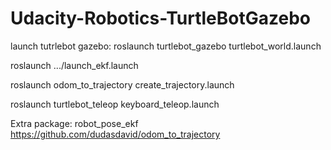 # Udacity-Robotics-TurtleBotGazebo


launch tutrlebot gazebo:
roslaunch turtlebot_gazebo turtlebot_world.launch

roslaunch .../launch_ekf.launch

roslaunch odom_to_trajectory create_trajectory.launch 

roslaunch turtlebot_teleop keyboard_teleop.launch



Extra package:
robot_pose_ekf
https://github.com/dudasdavid/odom_to_trajectory
